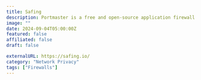 ```yaml
---
title: Safing
description: Portmaster is a free and open-source application firewall that does the heavy lifting for you.
image: ""
date: 2024-09-04T05:00:00Z
featured: false
affiliated: false
draft: false

externalURL: https://safing.io/
category: "Network Privacy"
tags: ["Firewalls"]
---
```

